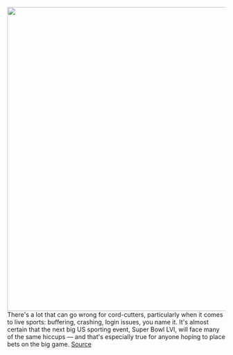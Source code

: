 <img src='https://cdn.vox-cdn.com/thumbor/YsJwxjwELCtGkXJZ196vywYR-TY=/0x0:5472x3648/1200x800/filters:focal(2777x911:3651x1785)/cdn.vox-cdn.com/uploads/chorus_image/image/70480378/1238091558.0.jpg' width='700px' /><br/>
There's a lot that can go wrong for cord-cutters, particularly when it comes to live sports:  buffering, crashing, login issues, you name it. It's almost certain that the next big US sporting event, Super Bowl LVI, will face many of the same hiccups — and that's especially true for anyone hoping to place bets on the big game.
<a href='https://www.theverge.com/22910839/super-bowl-streaming-issues-sports-broken-lvi'> Source <a/>